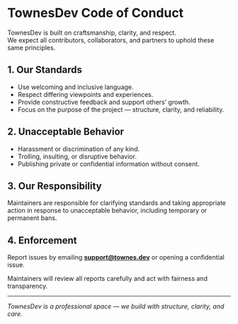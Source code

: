 # TownesDev Code of Conduct

TownesDev is built on craftsmanship, clarity, and respect.  
We expect all contributors, collaborators, and partners to uphold these same principles.

## 1. Our Standards
- Use welcoming and inclusive language.
- Respect differing viewpoints and experiences.
- Provide constructive feedback and support others’ growth.
- Focus on the purpose of the project — structure, clarity, and reliability.

## 2. Unacceptable Behavior
- Harassment or discrimination of any kind.
- Trolling, insulting, or disruptive behavior.
- Publishing private or confidential information without consent.

## 3. Our Responsibility
Maintainers are responsible for clarifying standards and taking appropriate
action in response to unacceptable behavior, including temporary or permanent bans.

## 4. Enforcement
Report issues by emailing **support@townes.dev** or opening a confidential issue.

Maintainers will review all reports carefully and act with fairness and transparency.

---

*TownesDev is a professional space — we build with structure, clarity, and care.*
